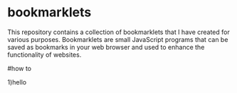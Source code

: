 # bookmarklets

This repository contains a collection of bookmarklets that I have created for various purposes. Bookmarklets are small JavaScript programs that can be saved as bookmarks in your web browser and used to enhance the functionality of websites.

#how to

1)hello

